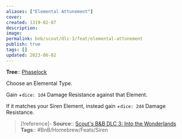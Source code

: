 ```yaml
---
aliases: ["Elemental Attunement"]
cover: 
created: 1319-02-07
description: 
image: 
permalink: bnb/scout/dlc-3/feat/elemental-attunement
publish: true
tags: []
updated: 2023-06-02
---
```


**Tree**:: [Phaselock](Github/Bunkers%20and%20Badasses/Sourcebook/Creating%20a%20Vault%20Hunter/The%20Classes/Siren/Phaselock/Phaselock.md)

Choose an Elemental Type. 

Gain +`dice: 1d4` Damage Resistance against that Element. 

If it matches your Siren Element, instead gain +`dice: 2d4` Damage Resistance.

> [!reference]-
> **Source**:: [Scout's B&B DLC 3: Into the Wonderlands](https://docs.google.com/document/d/1MLOgrWwcLNTnP9PuXrKiLImy7SUh4hXO8arVUAlmdp0/edit)
> **Tags**:: #BnB/Homebrew/Feats/Siren
